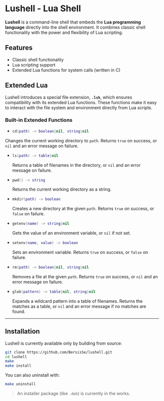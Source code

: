 # Lushell - Lua Shell

**Lushell** is a command-line shell that embeds the **Lua programming language** directly into the shell environment. It combines classic shell functionality with the power and flexibility of Lua scripting.

## Features

- Classic shell functionality  
- Lua scripting support  
- Extended Lua functions for system calls (written in C)  

## Extended Lua

Lushell introduces a special file extension, **`.lsh`**, which ensures compatibility with its extended Lua functions. These functions make it easy to interact with the file system and environment directly from Lua scripts.

### Built-in Extended Functions

- ```lua
  cd(path) -> boolean|nil, string|nil

Changes the current working directory to `path`.
Returns `true` on success, or `nil` and an error message on failure.

- ```lua
  ls(path) -> table|nil
  ```

  Returns a table of filenames in the directory, or `nil` and an error message on failure.

* ```lua
  pwd() -> string
  ```

  Returns the current working directory as a string.

* ```lua
  mkdir(path) -> boolean
  ```

  Creates a new directory at the given `path`.
  Returns `true` on success, or `false` on failure.

* ```lua
  getenv(name) -> string|nil
  ```

  Gets the value of an environment variable, or `nil` if not set.

* ```lua
  setenv(name, value) -> boolean
  ```

  Sets an environment variable.
  Returns `true` on success, or `false` on failure.

* ```lua
  rm(path) -> boolean|nil, string|nil
  ```

  Removes a file at the given `path`.
  Returns `true` on success, or `nil` and an error message on failure.

* ```lua
  glob(pattern) -> table|nil, string|nil
  ```

  Expands a wildcard pattern into a table of filenames.
  Returns the matches as a table, or `nil` and an error message if no matches are found.

---

## Installation

Lushell is currently available only by building from source:

```bash
git clone https://github.com/BersisSe/lushell.git
cd lushell
make
make install
```

You can also uninstall with:

```bash
make uninstall
```

> An installer package (like `.deb`) is currently in the works.

